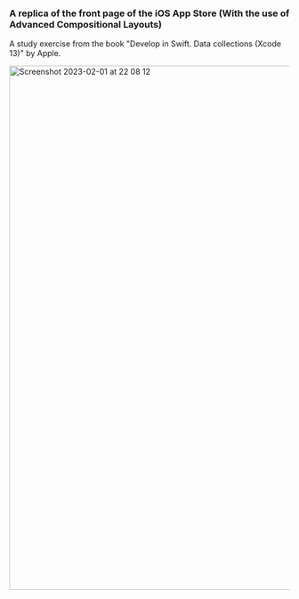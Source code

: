 ### A replica of the front page of the iOS App Store (With the use of Advanced Compositional Layouts)

A study exercise from the book "Develop in Swift. Data collections (Xcode 13)" by Apple.

<img width="941" alt="Screenshot 2023-02-01 at 22 08 12" src="https://user-images.githubusercontent.com/122368077/216163665-74ab1ba9-fe26-47b2-9e73-7172204662ec.png">
